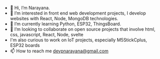 - 👋 Hi, I’m Narayana. 
- 👀 I’m interested in front end web development projects, I develop websites with React, Node, MongoDB technologies.
- 🌱 I’m currently learning Python, ESP32, ThingsBoard.
- 💞️ I’m looking to collaborate on open source projects that involve html, css, javascript, React, Node, svelte 
-    I'm also curious to work on IoT projects, especially M5StickCplus, ESP32 boards
- 📫 How to reach me devpnarayana@gmail.com

<!---
devpnryn/devpnryn is a ✨ special ✨ repository because its `README.md` (this file) appears on your GitHub profile.
You can click the Preview link to take a look at your changes.
--->
